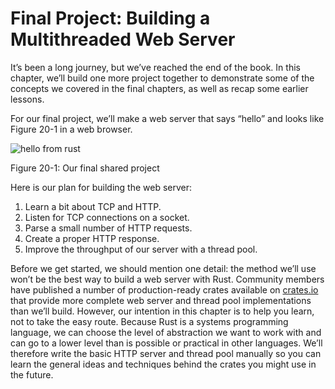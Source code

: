 # Final Project: Building a Multithreaded Web Server

It’s been a long journey, but we’ve reached the end of the book. In this chapter, we’ll build one more project together to demonstrate some of the concepts we covered in the final chapters, as well as recap some earlier lessons.

For our final project, we’ll make a web server that says “hello” and looks like Figure 20-1 in a web browser.

![hello from rust](img/trpl20-01.png)

<span class="caption">Figure 20-1: Our final shared project</span>

Here is our plan for building the web server:

1. Learn a bit about TCP and HTTP.
2. Listen for TCP connections on a socket.
3. Parse a small number of HTTP requests.
4. Create a proper HTTP response.
5. Improve the throughput of our server with a thread pool.

Before we get started, we should mention one detail: the method we’ll use won’t be the best way to build a web server with Rust. Community members have published a number of production-ready crates available on [crates.io](https://crates.io/) that provide more complete web server and thread pool implementations than we’ll build. However, our intention in this chapter is to help you learn, not to take the easy route. Because Rust is a systems programming language, we can choose the level of abstraction we want to work with and can go to a lower level than is possible or practical in other languages. We’ll therefore write the basic HTTP server and thread pool manually so you can learn the general ideas and techniques behind the crates you might use in the future.
